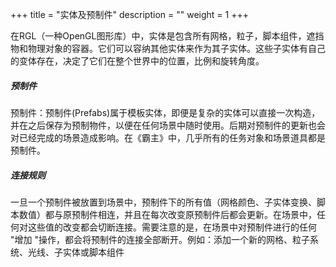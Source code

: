 +++
title = "实体及预制件"
description = ""
weight = 1
+++


在RGL（一种OpenGL图形库）中，实体是包含所有网格，粒子，脚本组件，遮挡物和物理对象的容器。它们可以容纳其他实体来作为其子实体。这些子实体有自己的变体存在，决定了它们在整个世界中的位置，比例和旋转角度。

##### 预制件

预制件：预制件(Prefabs)属于模板实体，即便是复杂的实体可以直接一次构造，并在之后保存为预制物件，以便在任何场景中随时使用。后期对预制件的更新也会对已经完成的场景造成影响。在《霸主》中，几乎所有的任务对象和场景道具都是预制件。

##### 连接规则

一旦一个预制件被放置到场景中，预制件下的所有值（网格颜色、子实体变换、脚本数值）都与原预制件相连，并且在每次改变原预制件后都会更新。在场景中，任何对这些值的改变都会切断连接。需要注意的是，在场景中对预制件进行的任何 "增加 "操作，都会将预制件的连接全部断开。例如：添加一个新的网格、粒子系统、光线、子实体或脚本组件

